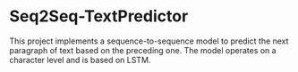 # Seq2Seq-TextPredictor
This project implements a sequence-to-sequence model to predict the next paragraph of text based on the preceding one. The model operates on a character level and is based on LSTM.
